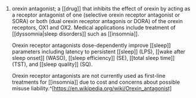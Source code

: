 1. orexin antagonist; a [[drug]] that inhibits the effect of orexin by acting as a receptor antagonist of one (selective orexin receptor antagonist or SORA) or both (dual orexin receptor antagonis or DORA) of the orexin receptors, OX1 and OX2. Medical applications include treatment of [[dyssomnia|sleep disorders]] such as [[insomnia]].
   
   Orexin receptor antagonists dose-dependently improve [[sleep]] parameters including latency to persistent [[sleep]] (LPS), [[wake after sleep onset]] (WASO), [[sleep efficiency]] (SE), [[total sleep time]] (TST), and [[sleep quality]] (SQ).
   
   Orexin receptor antagonists are not currently used as first-line treatments for [[insomnia]] due to cost and concerns about possible misuse liability.^[https://en.wikipedia.org/wiki/Orexin_antagonist]
